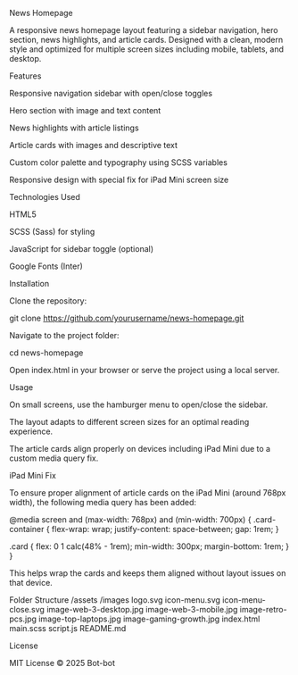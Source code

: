 News Homepage

A responsive news homepage layout featuring a sidebar navigation, hero section, news highlights, and article cards. Designed with a clean, modern style and optimized for multiple screen sizes including mobile, tablets, and desktop.

Features

Responsive navigation sidebar with open/close toggles

Hero section with image and text content

News highlights with article listings

Article cards with images and descriptive text

Custom color palette and typography using SCSS variables

Responsive design with special fix for iPad Mini screen size

Technologies Used

HTML5

SCSS (Sass) for styling

JavaScript for sidebar toggle (optional)

Google Fonts (Inter)

Installation

Clone the repository:

git clone https://github.com/yourusername/news-homepage.git


Navigate to the project folder:

cd news-homepage


Open index.html in your browser or serve the project using a local server.

Usage

On small screens, use the hamburger menu to open/close the sidebar.

The layout adapts to different screen sizes for an optimal reading experience.

The article cards align properly on devices including iPad Mini due to a custom media query fix.

iPad Mini Fix

To ensure proper alignment of article cards on the iPad Mini (around 768px width), the following media query has been added:

@media screen and (max-width: 768px) and (min-width: 700px) {
  .card-container {
    flex-wrap: wrap;
    justify-content: space-between;
    gap: 1rem;
  }

  .card {
    flex: 0 1 calc(48% - 1rem);
    min-width: 300px;
    margin-bottom: 1rem;
  }
}


This helps wrap the cards and keeps them aligned without layout issues on that device.

Folder Structure
/assets
  /images
    logo.svg
    icon-menu.svg
    icon-menu-close.svg
    image-web-3-desktop.jpg
    image-web-3-mobile.jpg
    image-retro-pcs.jpg
    image-top-laptops.jpg
    image-gaming-growth.jpg
index.html
main.scss
script.js
README.md

License

MIT License © 2025 Bot-bot